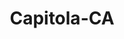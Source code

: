 ---
title: Capitola-CA
slug: capitola-ca
f_state:
- cms/state/california.md
f_locations:
- cms/payday-loan/advance-america-1377.md
- cms/payday-loan/cashier-inc-9106.md
- cms/payday-loan/cashier-inc-9107.md
- cms/payday-loan/cashier-incorporated-9108.md
- cms/payday-loan/check-it-recovery-services-14147.md
- cms/payday-loan/money-market-financial-service-21339.md
updated-on: '2024-05-30T13:41:28.615Z'
created-on: '2024-05-30T13:41:28.615Z'
published-on: '2024-05-30T13:54:32.469Z'
f_city: Capitola
layout: '[city].html'
tags: city
---